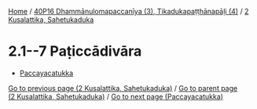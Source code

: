 
[Home](/) / [40P16 Dhammānulomapaccanīya (3), Tikadukapaṭṭhānapāḷi (4)](../../40P16.md) / [2 Kusalattika, Sahetukaduka](../2.md)

# 2.1--7 Paṭiccādivāra

* [Paccayacatukka](2.1--7/Paccayacatukka.md)

[Go to previous page (2 Kusalattika, Sahetukaduka)](../2.md) / [Go to parent page (2 Kusalattika, Sahetukaduka)](../2.md) / [Go to next page (Paccayacatukka)](2.1--7/Paccayacatukka.md)


